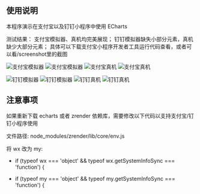 ## 使用说明
本程序演示在支付宝以及钉钉小程序中使用 ECharts

测试结果：
支付宝模拟器、真机均完美展现；
钉钉模拟器缺失小部分元素，真机缺少大部分元素；
具体可以下载支付宝小程序开发者工具运行代码查看，或者可以看/screenshot里的截图

![支付宝模拟器](/screenshot/模拟器/alipay1.png)
![支付宝模拟器](/screenshot/模拟器/alipay2.png)
![支付宝真机](/screenshot/真机/alipay1.png)
![支付宝真机](/screenshot/真机/alipay2.png)

![钉钉模拟器](/screenshot/模拟器/dd1.png)
![钉钉模拟器](/screenshot/模拟器/dd2.png)
![钉钉真机](/screenshot/真机/dd1.png)
![钉钉真机](/screenshot/真机/dd2.png)

## 注意事项
如果重新下载 echarts 或者 zrender 依赖库，需要修改以下代码以支持支付宝/钉钉小程序使用

文件路径:
node_modules/zrender/lib/core/env.js

将 wx 改为 my:
- if (typeof wx === 'object' && typeof wx.getSystemInfoSync === 'function') {
+ if (typeof my === 'object' && typeof my.getSystemInfoSync === 'function') {